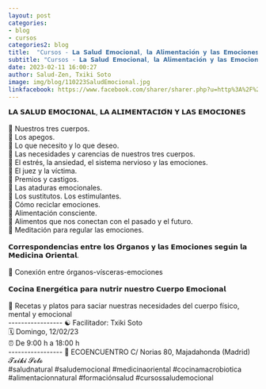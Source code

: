 ```yaml
---
layout: post
categories:
- blog
- cursos
categories2: blog
title:  "Cursos - 𝗟𝗮 𝗦𝗮𝗹𝘂𝗱 𝗘𝗺𝗼𝗰𝗶𝗼𝗻𝗮𝗹, 𝗹𝗮 𝗔𝗹𝗶𝗺𝗲𝗻𝘁𝗮𝗰𝗶𝗼́𝗻 𝘆 𝗹𝗮𝘀 𝗘𝗺𝗼𝗰𝗶𝗼𝗻𝗲𝘀⁣"
subtitle: "Cursos - 𝗟𝗮 𝗦𝗮𝗹𝘂𝗱 𝗘𝗺𝗼𝗰𝗶𝗼𝗻𝗮𝗹, 𝗹𝗮 𝗔𝗹𝗶𝗺𝗲𝗻𝘁𝗮𝗰𝗶𝗼́𝗻 𝘆 𝗹𝗮𝘀 𝗘𝗺𝗼𝗰𝗶𝗼𝗻𝗲𝘀⁣"
date: 2023-02-11 16:00:27
author: Salud-Zen, Txiki Soto
image: img/blog/110223SaludEmocional.jpg
linkfacebook: https://www.facebook.com/sharer/sharer.php?u=http%3A%2F%2Fwww.salud-zen.com%2Fblog%2F2023%2F02%2F11%2Fcursos-salud-emocional.html&amp;src=sdkpreparse
---
```

𝗟𝗔 𝗦𝗔𝗟𝗨𝗗 𝗘𝗠𝗢𝗖𝗜𝗢𝗡𝗔𝗟, 𝗟𝗔 𝗔𝗟𝗜𝗠𝗘𝗡𝗧𝗔𝗖𝗜𝗢́𝗡 𝗬 𝗟𝗔𝗦 𝗘𝗠𝗢𝗖𝗜𝗢𝗡𝗘𝗦⁣  
⁣  
🔹 Nuestros tres cuerpos.⁣  
🔹 Los apegos.⁣  
🔹 Lo que necesito y lo que deseo.⁣  
🔹 Las necesidades y carencias de nuestros tres cuerpos.⁣  
🔹 El estrés, la ansiedad, el sistema nervioso y las emociones.⁣  
🔹 El juez y la víctima.⁣  
🔹 Premios y castigos.⁣  
🔹 Las ataduras emocionales.⁣  
🔹 Los sustitutos. Los estimulantes.⁣  
🔹 Cómo reciclar emociones.⁣  
🔹 Alimentación consciente.⁣  
🔹 Alimentos que nos conectan con el pasado y el futuro.⁣  
🔹 Meditación para regular las emociones.⁣  
⁣  
𝗖𝗼𝗿𝗿𝗲𝘀𝗽𝗼𝗻𝗱𝗲𝗻𝗰𝗶𝗮𝘀 𝗲𝗻𝘁𝗿𝗲 𝗹𝗼𝘀 𝗢́𝗿𝗴𝗮𝗻𝗼𝘀 𝘆 𝗹𝗮𝘀 𝗘𝗺𝗼𝗰𝗶𝗼𝗻𝗲𝘀 𝘀𝗲𝗴𝘂́𝗻 𝗹𝗮 𝗠𝗲𝗱𝗶𝗰𝗶𝗻𝗮 𝗢𝗿𝗶𝗲𝗻𝘁𝗮𝗹.⁣  
⁣  
🔹 Conexión entre órganos-vísceras-emociones⁣  
⁣  
𝗖𝗼𝗰𝗶𝗻𝗮 𝗘𝗻𝗲𝗿𝗴𝗲́𝘁𝗶𝗰𝗮 𝗽𝗮𝗿𝗮 𝗻𝘂𝘁𝗿𝗶𝗿 𝗻𝘂𝗲𝘀𝘁𝗿𝗼 𝗖𝘂𝗲𝗿𝗽𝗼 𝗘𝗺𝗼𝗰𝗶𝗼𝗻𝗮𝗹⁣  
⁣  
🔹 Recetas y platos para saciar nuestras necesidades del cuerpo físico, mental y emocional   ⁣
⁣  
-----------------⁣
☯️ Facilitador: Txiki Soto⁣  
🗓️ Domingo, 12/02/23⁣  
⏰ De 9:00 h a 18:00 h⁣  
-----------------⁣
⁣📍 ECOENCUENTRO⁣
C/ Norias 80, Majadahonda (Madrid)⁣  
⁣⁣
⁣⁣
⁣
𝓣𝔁𝓲𝓴𝓲 𝓢𝓸𝓽𝓸⁣⁣⁣  
⁣⁣
⁣⁣
⁣⁣⁣
#saludnatural #saludemocional #medicinaoriental #cocinamacrobiotica #alimentacionnatural #formaciónsalud #cursossaludemocional
